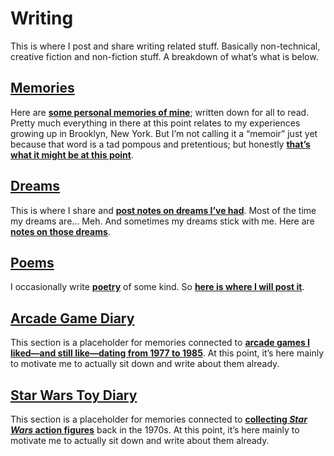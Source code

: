# Writing

This is where I post and share writing related stuff. Basically non-technical, creative fiction and non-fiction stuff. A breakdown of what’s what is below.


## [Memories][1]

Here are **[some personal memories of mine][1]**; written down for all to read. Pretty much everything in there at this point relates to my experiences growing up in Brooklyn, New York. But I’m not calling it a “memoir” just yet because that word is a tad pompous and pretentious; but honestly **[that’s what it might be at this point][1]**.

## [Dreams][2]

This is where I share and **[post notes on dreams I’ve had][2]**. Most of the time my dreams are… Meh. And sometimes my dreams stick with me. Here are **[notes on those dreams][2]**.

## [Poems][3]
I occasionally write **[poetry][3]** of some kind. So **[here is where I will post it][3]**.

## [Arcade Game Diary][4]
This section is a placeholder for memories connected to **[arcade games I liked—and still like—dating from 1977 to 1985][4]**. At this point, it’s here mainly to motivate me to actually sit down and write about them already.

## [Star Wars Toy Diary][5]
This section is a placeholder for memories connected to **[collecting *Star Wars* action figures][5]** back in the 1970s. At this point, it’s here mainly to motivate me to actually sit down and write about them already.

  [1]: memories/ "Memories"
  [2]: dreams/ "Dreams"
  [3]: poems/ "Poems"
  [4]: arcade_game_diary/ "Arcade Game Diary"
  [5]: star_wars_toy_diary/ "Star Wars Toy Diary"